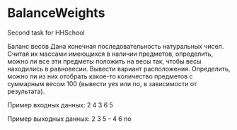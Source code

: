 # BalanceWeights
Second task for HHSchool

Баланс весов
Дана конечная последовательность натуральных чисел.
Считая их массами имеющихся в наличии предметов, определить, можно ли все эти предметы положить на весы так, чтобы весы находились в равновесии. Вывести вариант расположения.
Определить, можно ли из них отобрать какое-то количество предметов с суммарным весом 100 (вывести yes или no, в зависимости от результата).

Пример входных данных:
2 4 3 6 5

Пример выходных данных:
2 3 5 - 4 6
no
